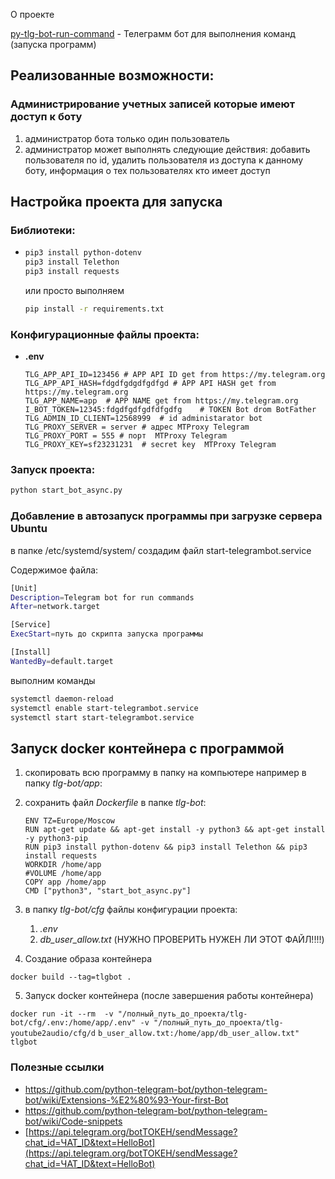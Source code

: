 О проекте

[py-tlg-bot-run-command](https://github.com/kaefik/py-tlg-bot-run-command) - Телеграмм бот для выполнения команд (запуска программ)

## Реализованные возможности:

### Администрирование учетных записей которые имеют доступ к боту
1. администратор бота только один пользователь
2. администратор может выполнять следующие действия: добавить пользователя по id, удалить пользователя из доступа к данному боту, информация о тех пользователях кто имеет доступ




## Настройка проекта для запуска

### Библиотеки:

* ```bash
  pip3 install python-dotenv	
  pip3 install Telethon
  pip3 install requests
  ```

  или просто выполняем 

  ```bash
  pip install -r requirements.txt
  ```
### Конфигурационные файлы проекта:

* **.env** 

  ```
  TLG_APP_API_ID=123456 # APP API ID get from https://my.telegram.org
  TLG_APP_API_HASH=fdgdfgdgdfgdfgd # APP API HASH get from https://my.telegram.org
  TLG_APP_NAME=app  # APP NAME get from https://my.telegram.org
  I_BOT_TOKEN=12345:fdgdfgdfgdfdfgdfg    # TOKEN Bot drom BotFather
  TLG_ADMIN_ID_CLIENT=12568999  # id administarator bot
  TLG_PROXY_SERVER = server # адрес MTProxy Telegram
  TLG_PROXY_PORT = 555 # порт  MTProxy Telegram
  TLG_PROXY_KEY=sf23231231  # secret key  MTProxy Telegram
  ```

### Запуск проекта:

```bash
python start_bot_async.py
```


### Добавление в автозапуск программы при загрузке сервера Ubuntu

в папке /etc/systemd/system/ создадим файл start-telegrambot.service

Содержимое файла:
```bash
[Unit]
Description=Telegram bot for run commands
After=network.target

[Service]
ExecStart=путь до скрипта запуска программы

[Install]
WantedBy=default.target
```

выполним команды
```bash
systemctl daemon-reload
systemctl enable start-telegrambot.service
systemctl start start-telegrambot.service
```

## Запуск docker контейнера с программой

1. скопировать всю программу в папку на компьютере например в папку *tlg-bot/app*:

2. сохранить файл *Dockerfile* в папке *tlg-bot*:
   ```
   ENV TZ=Europe/Moscow
   RUN apt-get update && apt-get install -y python3 && apt-get install -y python3-pip 
   RUN pip3 install python-dotenv && pip3 install Telethon && pip3 install requests
   WORKDIR /home/app
   #VOLUME /home/app
   COPY app /home/app
   CMD ["python3", "start_bot_async.py"]
   ```

3. в папку *tlg-bot/cfg* файлы конфигурации проекта:
   1. *.env*
   2. *db_user_allow.txt*   (НУЖНО ПРОВЕРИТЬ НУЖЕН ЛИ ЭТОТ ФАЙЛ!!!!)

4. Создание образа контейнера

`docker build --tag=tlgbot .`

5. Запуск docker контейнера (после завершения работы контейнера)

 `docker run -it --rm  -v "/полный_путь_до_проекта/tlg-bot/cfg/.env:/home/app/.env" -v "/полный_путь_до_проекта/tlg-youtube2audio/cfg/d`
`b_user_allow.txt:/home/app/db_user_allow.txt" tlgbot`

### Полезные ссылки

* https://github.com/python-telegram-bot/python-telegram-bot/wiki/Extensions-%E2%80%93-Your-first-Bot
* https://github.com/python-telegram-bot/python-telegram-bot/wiki/Code-snippets
* [https://api.telegram.org/botТОКЕН/sendMessage?chat_id=ЧАТ_ID&text=HelloBot](https://api.telegram.org/botТОКЕН/sendMessage?chat_id=ЧАТ_ID&text=HelloBot) 